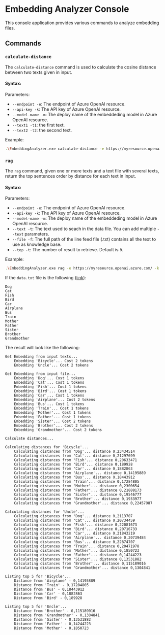 ﻿# Embedding Analyzer Console

This console application provides various commands to analyze embedding files.

## Commands

### `calculate-distance`

The `calculate-distance` command is used to calculate the cosine distance between two texts given in input.

#### Syntax:
Parameters:
- `--endpoint -e`: The endpoint of Azure OpenAI resource.
- `--api-key -k`: The API key of Azure OpenAI resource.
- `--model-name -m`: The deploy name of the embeddeding model in Azure OpenAI resource.
- `--text1 -t1`: the first text.
- `--text2 -t2`: the second text.

Example:
``` bash
.\EmbeddingAnalyzer.exe calculate-distance -e https://myresource.openai.azure.com/ -k 643c3de9d8......991be924be9 -m myEmbedding -t1 "mother" -t2 "dad"
```

### `rag`

The `rag` command, given one or more texts and a text file with several texts, return the top sentences order by distance for each text in input.

#### Syntax:
Parameters:
- `--endpoint -e`: The endpoint of Azure OpenAI resource.
- `--api-key -k`: The API key of Azure OpenAI resource.
- `--model-name -m`: The deploy name of the embeddeding model in Azure OpenAI resource.
- `--text -t`: The text used to seach in the data file. You can add multiple `--text` parameters.
- `--file -f`: The full path of the line feed file (.txt) contains all the text to use as knowledge base.
- `--top -t`: The number of result to retrieve. Default is 5.

Example:
``` bash
.\EmbeddingAnalyzer.exe rag -e https://myresource.openai.azure.com/ -k 643c3de9d8......991be924be9 -m myEmbedding -t "bycicle" -t "uncle" -f "C:\data.txt" -t 5
```

If the `data.txt` file is the following ([link](Samples/Other/CommonWords.txt)):

```
Dog
Cat
Fish
Bird
Car
Airplane
Bus
Train
Mother
Father
Sister
Brother
Grandmother
```

The result will look like the following:

```	
Get Embedding from input texts...
	Embedding 'Bicycle'... Cost 2 tokens
	Embedding 'Uncle'... Cost 2 tokens

Get Embedding from input file...
	Embedding 'Dog'... Cost 1 tokens
	Embedding 'Cat'... Cost 1 tokens
	Embedding 'Fish'... Cost 1 tokens
	Embedding 'Bird'... Cost 1 tokens
	Embedding 'Car'... Cost 1 tokens
	Embedding 'Airplane'... Cost 2 tokens
	Embedding 'Bus'... Cost 1 tokens
	Embedding 'Train'... Cost 1 tokens
	Embedding 'Mother'... Cost 1 tokens
	Embedding 'Father'... Cost 1 tokens
	Embedding 'Sister'... Cost 2 tokens
	Embedding 'Brother'... Cost 2 tokens
	Embedding 'Grandmother'... Cost 2 tokens

Calculate distances...

Calculating distances for 'Bicycle'...
	Calculating distances from 'Dog'... distance 0,23434514
	Calculating distances from 'Cat'... distance 0,21297699
	Calculating distances from 'Fish'... distance 0,20633471
	Calculating distances from 'Bird'... distance 0,189928
	Calculating distances from 'Car'... distance 0,1882863
	Calculating distances from 'Airplane'... distance 0,14195889
	Calculating distances from 'Bus'... distance 0,18443912
	Calculating distances from 'Train'... distance 0,17284805
	Calculating distances from 'Mother'... distance 0,2300654
	Calculating distances from 'Father'... distance 0,21888173
	Calculating distances from 'Sister'... distance 0,19546777
	Calculating distances from 'Brother'... distance 0,1933977
	Calculating distances from 'Grandmother'... distance 0,22457987

Calculating distances for 'Uncle'...
	Calculating distances from 'Dog'... distance 0,2113707
	Calculating distances from 'Cat'... distance 0,20734459
	Calculating distances from 'Fish'... distance 0,22081673
	Calculating distances from 'Bird'... distance 0,20716733
	Calculating distances from 'Car'... distance 0,21843219
	Calculating distances from 'Airplane'... distance 0,20739484
	Calculating distances from 'Bus'... distance 0,22874707
	Calculating distances from 'Train'... distance 0,20471978
	Calculating distances from 'Mother'... distance 0,1850723
	Calculating distances from 'Father'... distance 0,14244223
	Calculating distances from 'Sister'... distance 0,13531882
	Calculating distances from 'Brother'... distance 0,115189016
	Calculating distances from 'Grandmother'... distance 0,1304841

Listing top 5 for 'Bicycle'...
	Distance from 'Airplane' - 0,14195889
	Distance from 'Train' - 0,17284805
	Distance from 'Bus' - 0,18443912
	Distance from 'Car' - 0,1882863
	Distance from 'Bird' - 0,189928

Listing top 5 for 'Uncle'...
	Distance from 'Brother' - 0,115189016
	Distance from 'Grandmother' - 0,1304841
	Distance from 'Sister' - 0,13531882
	Distance from 'Father' - 0,14244223
	Distance from 'Mother' - 0,1850723
```